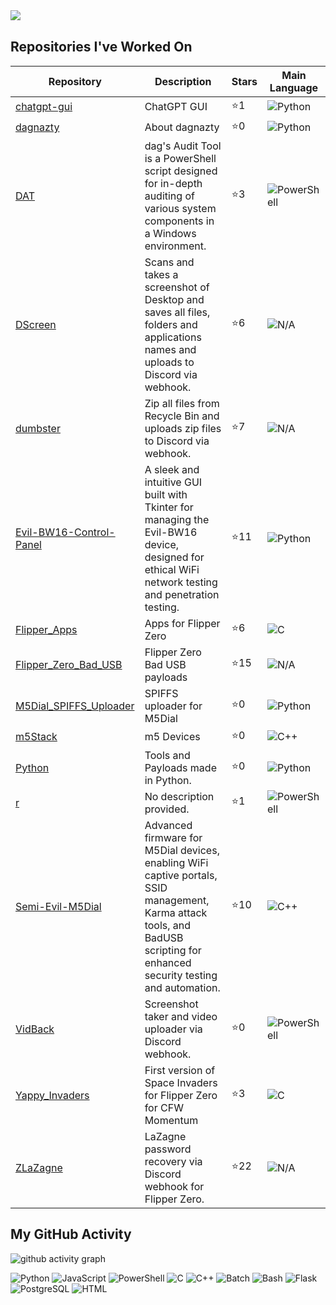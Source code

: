 
<div>
  <a href="https://github.com/dagnazty"><img align="left" src="https://github-readme-stats.vercel.app/api?username=dagnazty&show_icons=true&theme=radical" /></a>
</div>


<br clear="left"/>

## Repositories I've Worked On

| Repository | Description | Stars | Main Language |
|------------|-------------|-------|---------------|
| [chatgpt-gui](https://github.com/dagnazty/chatgpt-gui) | ChatGPT GUI | ⭐1 | ![Python](https://img.shields.io/badge/-Python-informational?style=for-the-badge&logo=python&logoColor=white) |
| [dagnazty](https://github.com/dagnazty/dagnazty) | About dagnazty | ⭐0 | ![Python](https://img.shields.io/badge/-Python-informational?style=for-the-badge&logo=python&logoColor=white) |
| [DAT](https://github.com/dagnazty/DAT) | dag's Audit Tool is a PowerShell script designed for in-depth auditing of various system components in a Windows environment. | ⭐3 | ![PowerShell](https://img.shields.io/badge/-PowerShell-informational?style=for-the-badge&logo=powershell&logoColor=white) |
| [DScreen](https://github.com/dagnazty/DScreen) | Scans and takes a screenshot of Desktop and saves all files, folders and applications names and uploads to Discord via webhook.  | ⭐6 | ![N/A](https://img.shields.io/badge/-N/A-informational?style=for-the-badge&logo=n/a&logoColor=white) |
| [dumbster](https://github.com/dagnazty/dumbster) | Zip all files from Recycle Bin and uploads zip files to Discord via webhook. | ⭐7 | ![N/A](https://img.shields.io/badge/-N/A-informational?style=for-the-badge&logo=n/a&logoColor=white) |
| [Evil-BW16-Control-Panel](https://github.com/dagnazty/Evil-BW16-Control-Panel) | A sleek and intuitive GUI built with Tkinter for managing the Evil-BW16 device, designed for ethical WiFi network testing and penetration testing. | ⭐11 | ![Python](https://img.shields.io/badge/-Python-informational?style=for-the-badge&logo=python&logoColor=white) |
| [Flipper_Apps](https://github.com/dagnazty/Flipper_Apps) | Apps for Flipper Zero | ⭐6 | ![C](https://img.shields.io/badge/-C-informational?style=for-the-badge&logo=c&logoColor=white) |
| [Flipper_Zero_Bad_USB](https://github.com/dagnazty/Flipper_Zero_Bad_USB) | Flipper Zero Bad USB payloads | ⭐15 | ![N/A](https://img.shields.io/badge/-N/A-informational?style=for-the-badge&logo=n/a&logoColor=white) |
| [M5Dial_SPIFFS_Uploader](https://github.com/dagnazty/M5Dial_SPIFFS_Uploader) | SPIFFS uploader for M5Dial  | ⭐0 | ![Python](https://img.shields.io/badge/-Python-informational?style=for-the-badge&logo=python&logoColor=white) |
| [m5Stack](https://github.com/dagnazty/m5Stack) | m5 Devices | ⭐0 | ![C++](https://img.shields.io/badge/-C++-informational?style=for-the-badge&logo=c++&logoColor=white) |
| [Python](https://github.com/dagnazty/Python) | Tools and Payloads made in Python. | ⭐0 | ![Python](https://img.shields.io/badge/-Python-informational?style=for-the-badge&logo=python&logoColor=white) |
| [r](https://github.com/dagnazty/r) | No description provided. | ⭐1 | ![PowerShell](https://img.shields.io/badge/-PowerShell-informational?style=for-the-badge&logo=powershell&logoColor=white) |
| [Semi-Evil-M5Dial](https://github.com/dagnazty/Semi-Evil-M5Dial) | Advanced firmware for M5Dial devices, enabling WiFi captive portals, SSID management, Karma attack tools, and BadUSB scripting for enhanced security testing and automation. | ⭐10 | ![C++](https://img.shields.io/badge/-C++-informational?style=for-the-badge&logo=c++&logoColor=white) |
| [VidBack](https://github.com/dagnazty/VidBack) | Screenshot taker and video uploader via Discord webhook.  | ⭐0 | ![PowerShell](https://img.shields.io/badge/-PowerShell-informational?style=for-the-badge&logo=powershell&logoColor=white) |
| [Yappy_Invaders](https://github.com/dagnazty/Yappy_Invaders) | First version of Space Invaders for Flipper Zero for CFW Momentum | ⭐3 | ![C](https://img.shields.io/badge/-C-informational?style=for-the-badge&logo=c&logoColor=white) |
| [ZLaZagne](https://github.com/dagnazty/ZLaZagne) | LaZagne password recovery via Discord webhook for Flipper Zero. | ⭐22 | ![N/A](https://img.shields.io/badge/-N/A-informational?style=for-the-badge&logo=n/a&logoColor=white) |

## My GitHub Activity

![github activity graph](https://github-readme-activity-graph.vercel.app/graph?username=dagnazty&theme=high-contrast)

<img src="https://img.shields.io/badge/-Python-3776AB?style=flat-square&logo=python&logoColor=white" alt="Python" /> <img src="https://img.shields.io/badge/-JavaScript-F7DF1E?style=flat-square&logo=javascript&logoColor=black" alt="JavaScript" /> <img src="https://img.shields.io/badge/-PowerShell-5391FE?style=flat-square&logo=powershell&logoColor=white" alt="PowerShell" /> <img src="https://img.shields.io/badge/-C-00599C?style=flat-square&logo=c&logoColor=white" alt="C" /> <img src="https://img.shields.io/badge/-C++-00599C?style=flat-square&logo=c%2B%2B&logoColor=white" alt="C++" /> <img src="https://img.shields.io/badge/-Batch-4D4D4D?style=flat-square&logo=windows&logoColor=white" alt="Batch" /> <img src="https://img.shields.io/badge/-Bash-4EAA25?style=flat-square&logo=gnu-bash&logoColor=white" alt="Bash" /> <img src="https://img.shields.io/badge/-Flask-000000?style=flat-square&logo=flask&logoColor=white" alt="Flask" /> <img src="https://img.shields.io/badge/-PostgreSQL-316192?style=flat-square&logo=postgresql&logoColor=white" alt="PostgreSQL" /> <img src="https://img.shields.io/badge/-HTML-E34F26?style=flat-square&logo=html5&logoColor=white" alt="HTML" />
